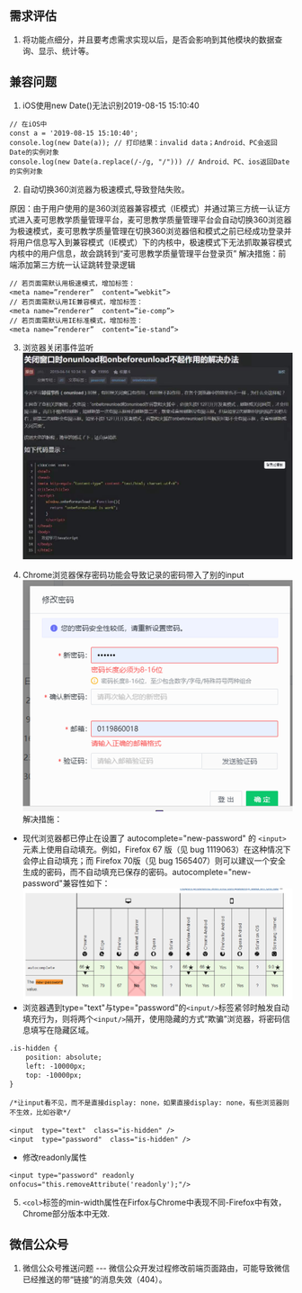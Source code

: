 ## 需求评估
1. 将功能点细分，并且要考虑需求实现以后，是否会影响到其他模块的数据查询、显示、统计等。

## 兼容问题
1. iOS使用new Date()无法识别2019-08-15 15:10:40
```
// 在iOS中
const a = '2019-08-15 15:10:40';
console.log(new Date(a)); // 打印结果：invalid data；Android、PC会返回Date的实例对象
console.log(new Date(a.replace(/-/g, "/"))) // Android、PC、ios返回Date的实例对象

```

2. 自动切换360浏览器为极速模式,导致登陆失败。

原因：由于用户使用的是360浏览器兼容模式（IE模式）并通过第三方统一认证方式进入麦可思教学质量管理平台，麦可思教学质量管理平台会自动切换360浏览器为极速模式，麦可思教学质量管理在切换360浏览器倍和模式之前已经成功登录并将用户信息写入到兼容模式（IE模式）下的内核中，极速模式下无法抓取兼容模式内核中的用户信息，故会跳转到“麦可思教学质量管理平台登录页”
解决措施：前端添加第三方统一认证跳转登录逻辑
```
// 若页面需默认用极速模式，增加标签：
<meta name=”renderer”  content=”webkit”>
// 若页面需默认用IE兼容模式，增加标签：
<meta name=”renderer”  content=”ie-comp”>
// 若页面需默认用IE标准模式，增加标签：
<meta name=”renderer”  content=”ie-stand”>
```

3. 浏览器关闭事件监听<br/>
![](./images/other/001.jpg)<br/>


4. Chrome浏览器保存密码功能会导致记录的密码带入了别的input<br/>
![](./images/other/002.png)<br/>
解决措施：
* 现代浏览器都已停止在设置了 autocomplete="new-password" 的 `<input>` 元素上使用自动填充。例如，Firefox 67 版（见 bug 1119063）在这种情况下会停止自动填充；而 Firefox 70版（见 bug 1565407）则可以建议一个安全生成的密码，而不自动填充已保存的密码。autocomplete="new-password"兼容性如下：<br/>
![](./images/other/003.png)<br/>
* 浏览器遇到type="text"与type="password"的`<input/>`标签紧邻时触发自动填充行为，则将两个`<input/>`隔开，使用隐藏的方式“欺骗”浏览器，将密码信息填写在隐藏区域。
```
.is-hidden {
    position: absolute;
    left: -10000px;
    top: -10000px;
}

/*让input看不见，而不是直接display: none，如果直接display: none，有些浏览器则不生效，比如谷歌*/
 
<input  type="text"  class="is-hidden" />
<input  type="password"  class="is-hidden" />
```
* 修改readonly属性
```
<input type="password" readonly onfocus="this.removeAttribute('readonly');"/>
```
5. `<col>`标签的min-width属性在Firfox与Chrome中表现不同-Firefox中有效，Chrome部分版本中无效.


## 微信公众号
1. 微信公众号推送问题 --- 微信公众开发过程修改前端页面路由，可能导致微信已经推送的带“链接”的消息失效（404）。
